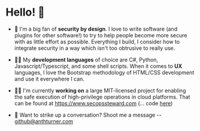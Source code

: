 # Hello! 👋

- 💖 I'm a big fan of **security by design**. I love to write software (and plugins for other software!) to try to help people become more secure with as little effort as possible. Everything I build, I consider how to integrate security in a way which isn't too obtrusive to really use.

- 🧑‍💻 My **development languages** of choice are C#, Python, Javascript/Typescript, and some shell scripts. When it comes to **UX** languages, I love the Bootstrap methodology of HTML/CSS development and use it everywhere I can.

- 👷‍♂️ I'm currently **working on** a large MIT-licensed project for enabling the safe execution of high-privilege operations in cloud platforms. That can be found at https://www.secopssteward.com (... code [here](https://github.com/secopssteward/))

- 💬 Want to strike up a conversation? Shoot me a message -- github@anthturner.com
